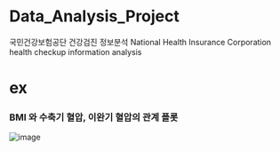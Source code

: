 # Data_Analysis_Project
국민건강보험공단 건강검진 정보분석
National Health Insurance Corporation health checkup information analysis


# ex
### BMI 와 수축기 혈압, 이완기 혈압의 관계 플롯
![image](https://user-images.githubusercontent.com/75289502/190286506-97b8aab5-deb7-401b-bc9d-664fe7de105f.png)

